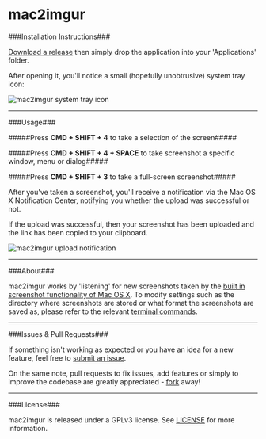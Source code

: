 mac2imgur
========

###Installation Instructions###

[Download a release](http://mac2imgur.rauix.net/latest) then simply drop the application into your 'Applications' folder.

After opening it, you'll notice a small (hopefully unobtrusive) system tray icon:

![mac2imgur system tray icon](https://i.imgur.com/6mrLpxe.png "mac2imgur system tray icon")

---

###Usage###

#####Press **CMD + SHIFT + 4** to take a selection of the screen#####

#####Press **CMD + SHIFT + 4 + SPACE** to take screenshot a specific window, menu or dialog#####

#####Press **CMD + SHIFT + 3** to take a full-screen screenshot#####

After you've taken a screenshot, you'll receive a notification via the Mac OS X Notification Center, notifying you whether the upload was successful or not.

If the upload was successful, then your screenshot has been uploaded and the link has been copied to your clipboard.

![mac2imgur upload notification](https://i.imgur.com/7ezVpLE.png "mac2imgur upload notification")

---

###About###

mac2imgur works by 'listening' for new screenshots taken by the [built in screenshot functionality of Mac OS X](http://support.apple.com/kb/ht5775). To modify settings such as the directory where screenshots are stored or what format the screenshots are saved as, please refer to the relevant [terminal commands](http://secrets.blacktree.com/?showapp=com.apple.screencapture).

---

###Issues & Pull Requests###

If something isn't working as expected or you have an idea for a new feature, feel free to [submit an issue](https://github.com/rauix/mac2imgur/issues).

On the same note, pull requests to fix issues, add features or simply to improve the codebase are greatly appreciated - [fork](https://github.com/rauix/mac2imgur/fork) away!

---

###License###

mac2imgur is released under a GPLv3 license. See [LICENSE](https://github.com/rauix/mac2imgur/blob/master/LICENSE) for more information.